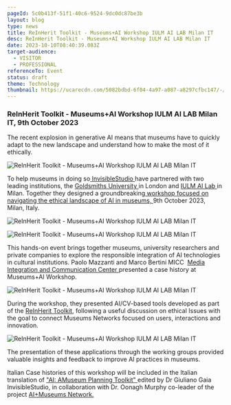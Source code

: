 ```yaml
---
pageId: 5c0b413f-51f1-40c6-9524-9dc0dc87be3b
layout: blog
type: news
title: ReInHerit Toolkit - Museums+AI Workshop IULM AI LAB Milan IT
desc: ReInHerit Toolkit - Museums+AI Workshop IULM AI LAB Milan IT
date: 2023-10-10T08:40:39.083Z
target-audience:
  - VISITOR
  - PROFESSIONAL
referenceTo: Event
status: draft
theme: Technology
thumbnail: https://ucarecdn.com/5082bdbd-6f04-4a97-a087-a8297cfbc147/-/crop/995x910/641,242/-/preview/
---
```

### **ReInHerit Toolkit - Museums+AI Workshop IULM AI LAB Milan IT, 9th October 2023**

The recent explosion in generative AI means that museums have to quickly adapt to the new landscape and understand how to make the most of it ethically. 

![ReInHerit Toolkit - Museums+AI Workshop IULM AI LAB Milan IT](https://ucarecdn.com/78ff8ccc-0975-4998-8299-bfbc039459c6/ "ReInHerit Toolkit - Museums+AI Workshop IULM AI LAB Milan IT")

To help museums in doing so[ InvisibleStudio ](https://www.invisiblestudio.net)have partnered with two leading institutions, the [Goldsmiths University ](https://www.gold.ac.uk)in London and [IULM AI Lab ](https://www.iulm.it/en/ricerca/iulm-ai-lab)in Milan. Together they designed a groundbreaking[ workshop focused on navigating the ethical landscape of AI in museums, ](https://www.invisiblestudio.net/portfolio/museums-ai-workshop?fbclid=IwAR1uI8j9ErwvFB86x1dec3mv3SdAHpS52qxco-8VCCHMbiQ4CUEbi5PTs14)9th October 2023, Milan, Italy.

![ReInHerit Toolkit - Museums+AI Workshop IULM AI LAB Milan IT](https://ucarecdn.com/81e7a1ae-b72b-4096-8452-8d5fb13feb4e/ "ReInHerit Toolkit - Museums+AI Workshop IULM AI LAB Milan IT")

![ReInHerit Toolkit - Museums+AI Workshop IULM AI LAB Milan IT](https://ucarecdn.com/22e40a9a-bbe4-4a4f-b4c6-e6f3ae07a888/ "ReInHerit Toolkit - Museums+AI Workshop IULM AI LAB Milan IT")

This hands-on event brings together museums, university researchers and private companies to explore the responsible integration of AI technologies in cultural institutions. Paolo Mazzanti and Marco Bertini MICC  [Media Integration and Communication Center ](http://www.micc.unifi.it)[ ](http://www.micc.unifi.it)presented a case history at Museums+AI Workshop. 

![ReInHerit Toolkit - Museums+AI Workshop IULM AI LAB Milan IT](https://ucarecdn.com/9babf62e-3633-4052-afce-b2bba647cbda/ "ReInHerit Toolkit - Museums+AI Workshop IULM AI LAB Milan IT")

During the workshop, they presented AI/CV-based tools developed as part of the [ReInHerit Toolkit](https://reinherit-hub.eu/applications), following a useful discussion on ethical Issues with the goal to connect Museums Networks focused on users, interactions and innovation.

![ReInHerit Toolkit - Museums+AI Workshop IULM AI LAB Milan IT](https://ucarecdn.com/6fc91ffb-c26f-43ab-b059-f751a820cc28/ "ReInHerit Toolkit - Museums+AI Workshop IULM AI LAB Milan IT")

The presentation of these applications through the working groups provided valuable insights and feedback to improve AI practices in museums. 

Italian Case histories of this workshop will be included in the Italian translation of ["AI: AMuseum Planning Toolkit" ](https://themuseumsai.network/toolkit/)edited by Dr Giuliano Gaia  InvisibleStudio, in collaboration with Dr. Oonagh Murphy co-leader of the project [AI+Museums Network.](https://themuseumsai.network)